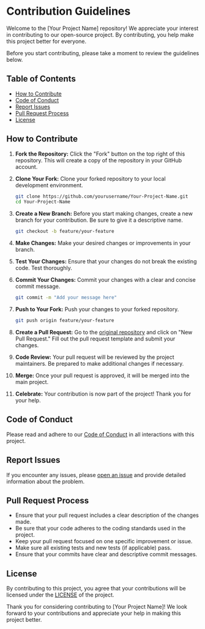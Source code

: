 # Contribution Guidelines

Welcome to the [Your Project Name] repository! We appreciate your interest in contributing to our open-source project. By contributing, you help make this project better for everyone.

Before you start contributing, please take a moment to review the guidelines below.

## Table of Contents

- [How to Contribute](#how-to-contribute)
- [Code of Conduct](#code-of-conduct)
- [Report Issues](#report-issues)
- [Pull Request Process](#pull-request-process)
- [License](#license)

## How to Contribute

1. **Fork the Repository:** Click the "Fork" button on the top right of this repository. This will create a copy of the repository in your GitHub account.

2. **Clone Your Fork:** Clone your forked repository to your local development environment.

   ```bash
   git clone https://github.com/yourusername/Your-Project-Name.git
   cd Your-Project-Name
   ```

3. **Create a New Branch:** Before you start making changes, create a new branch for your contribution. Be sure to give it a descriptive name.

   ```bash
   git checkout -b feature/your-feature
   ```

4. **Make Changes:** Make your desired changes or improvements in your branch.

5. **Test Your Changes:** Ensure that your changes do not break the existing code. Test thoroughly.

6. **Commit Your Changes:** Commit your changes with a clear and concise commit message.

   ```bash
   git commit -m "Add your message here"
   ```

7. **Push to Your Fork:** Push your changes to your forked repository.

   ```bash
   git push origin feature/your-feature
   ```

8. **Create a Pull Request:** Go to the [original repository](https://github.com/ofmukesh/Linux-System-Setups) and click on "New Pull Request." Fill out the pull request template and submit your changes.

9. **Code Review:** Your pull request will be reviewed by the project maintainers. Be prepared to make additional changes if necessary.

10. **Merge:** Once your pull request is approved, it will be merged into the main project.

11. **Celebrate:** Your contribution is now part of the project! Thank you for your help.

## Code of Conduct

Please read and adhere to our [Code of Conduct](CODE_OF_CONDUCT.md) in all interactions with this project.

## Report Issues

If you encounter any issues, please [open an issue](https://github.com/ofmukesh/Linux-System-Setups/issues) and provide detailed information about the problem.

## Pull Request Process

- Ensure that your pull request includes a clear description of the changes made.
- Be sure that your code adheres to the coding standards used in the project.
- Keep your pull request focused on one specific improvement or issue.
- Make sure all existing tests and new tests (if applicable) pass.
- Ensure that your commits have clear and descriptive commit messages.

## License

By contributing to this project, you agree that your contributions will be licensed under the [LICENSE](LICENSE) of the project.

Thank you for considering contributing to [Your Project Name]! We look forward to your contributions and appreciate your help in making this project better.